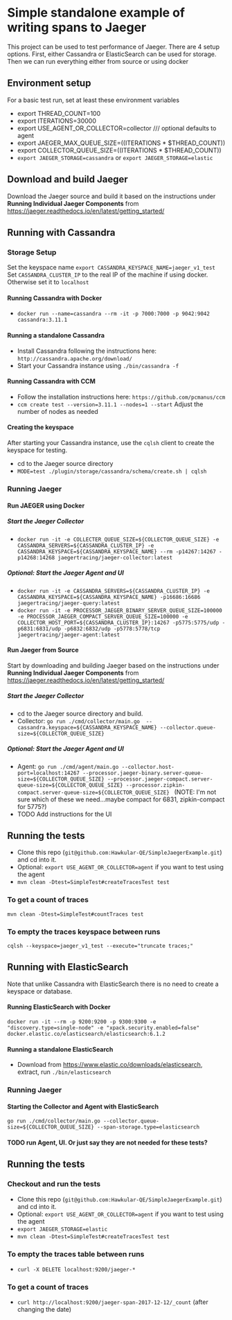 # Simple standalone example of writing spans to Jaeger

This project can be used to test performance of Jaeger.  There are 4 setup options.  First, either Cassandra or ElasticSearch
can be used for storage.  Then we can run everything either from source or using docker

## Environment setup
For a basic test run, set at least these environment variables
+ export THREAD_COUNT=100
+ export ITERATIONS=30000
+ export USE_AGENT_OR_COLLECTOR=collector /// optional defaults to agent
+ export JAEGER_MAX_QUEUE_SIZE=$(($ITERATIONS * $THREAD_COUNT))  
+ export COLLECTOR_QUEUE_SIZE=$(($ITERATIONS * $THREAD_COUNT))
+ `export JAEGER_STORAGE=cassandra` or `export JAEGER_STORAGE=elastic`

## Download and build Jaeger
Download the Jaeger source and build it based on the instructions under **Running Individual Jaeger Components** from https://jaeger.readthedocs.io/en/latest/getting_started/

## Running with Cassandra

### Storage Setup
Set the keyspace name `export CASSANDRA_KEYSPACE_NAME=jaeger_v1_test`
Set `CASSANDRA_CLUSTER_IP` to the real IP of the machine if using docker.  Otherwise set it to `localhost`

#### Running Cassandra with Docker
+ `docker run --name=cassandra --rm -it -p 7000:7000 -p 9042:9042 cassandra:3.11.1 `

#### Running a standalone Cassandra
+ Install Cassandra following the instructions here: `http://cassandra.apache.org/download/`
+ Start your Cassandra instance using `./bin/cassandra -f`

#### Running Cassandra with CCM
+ Follow the installation instructions here: `https://github.com/pcmanus/ccm`
+ `ccm create test --version=3.11.1 --nodes=1 --start`  Adjust the number of nodes as needed

#### Creating the keyspace
After starting your Cassandra instance, use the `cqlsh` client to create the keyspace for testing.  
+ cd to the Jaeger source directory
+ `MODE=test ./plugin/storage/cassandra/schema/create.sh | cqlsh `

### Running Jaeger
#### Run JAEGER using Docker

##### Start the Jaeger Collector
+ `docker run -it -e COLLECTER_QUEUE_SIZE=${COLLECTOR_QUEUE_SIZE} -e CASSANDRA_SERVERS=${CASSANDRA_CLUSTER_IP} -e CASSANDRA_KEYSPACE=${CASSANDRA_KEYSPACE_NAME} --rm -p14267:14267 -p14268:14268 jaegertracing/jaeger-collector:latest` 

##### Optional: Start the Jaeger Agent and UI
+ `docker run -it -e CASSANDRA_SERVERS=${CASSANDRA_CLUSTER_IP} -e CASSANDRA_KEYSPACE=${CASSANDRA_KEYSPACE_NAME} -p16686:16686  jaegertracing/jaeger-query:latest`
+ `docker run -it -e PROCESSOR_JAEGER_BINARY_SERVER_QUEUE_SIZE=100000 -e PROCESSOR_JAEGER_COMPACT_SERVER_QUEUE_SIZE=100000 -e COLLECTOR_HOST_PORT=${CASSANDRA_CLUSTER_IP}:14267 -p5775:5775/udp -p6831:6831/udp -p6832:6832/udp -p5778:5778/tcp jaegertracing/jaeger-agent:latest
`

#### Run Jaeger from Source
Start by downloading and building Jaeger based on the instructions under **Running Individual Jaeger Components** from https://jaeger.readthedocs.io/en/latest/getting_started/

##### Start the Jaeger Collector
+ cd to the Jaeger source directory and build.
+ Collector: `go run ./cmd/collector/main.go  --cassandra.keyspace=${CASSANDRA_KEYSPACE_NAME} --collector.queue-size=${COLLECTOR_QUEUE_SIZE}`

##### Optional: Start the Jaeger Agent and UI
+ Agent: `go run ./cmd/agent/main.go --collector.host-port=localhost:14267 --processor.jaeger-binary.server-queue-size=${COLLECTOR_QUEUE_SIZE} --processor.jaeger-compact.server-queue-size=${COLLECTOR_QUEUE_SIZE} --processor.zipkin-compact.server-queue-size=${COLLECTOR_QUEUE_SIZE} `
 (NOTE:  I'm not sure which of these we need...maybe compact for 6831, zipkin-compact for 5775?)
 + TODO Add instructions for the UI

## Running the tests
+ Clone this repo (`git@github.com:Hawkular-QE/SimpleJaegerExample.git`) and cd into it.
+ Optional: `export USE_AGENT_OR_COLLECTOR=agent` if you want to test using the agent
+ `mvn clean -Dtest=SimpleTest#createTracesTest test`

### To get a count of traces 
`mvn clean -Dtest=SimpleTest#countTraces test`

### To empty the traces keyspace between runs
`cqlsh --keyspace=jaeger_v1_test --execute="truncate traces;"`

## Running with ElasticSearch
Note that unlike Cassandra with ElasticSearch there is no need to create a keyspace or database.

#### Running ElasticSearch with Docker 
`docker run -it --rm -p 9200:9200 -p 9300:9300 -e "discovery.type=single-node" -e "xpack.security.enabled=false"  docker.elastic.co/elasticsearch/elasticsearch:6.1.2`

#### Running a standalone ElasticSearch
+ Download from https://www.elastic.co/downloads/elasticsearch, extract, run `./bin/elasticsearch`

### Running Jaeger

#### Starting the Collector and Agent with ElasticSearch
`go run ./cmd/collector/main.go --collector.queue-size=${COLLECTOR_QUEUE_SIZE} --span-storage.type=elasticsearch `

#### TODO run Agent, UI.  Or just say they are not needed for these tests?

## Running the tests

### Checkout and run the tests
+ Clone this repo (`git@github.com:Hawkular-QE/SimpleJaegerExample.git`) and cd into it.
+ Optional: `export USE_AGENT_OR_COLLECTOR=agent` if you want to test using the agent
+ `export JAEGER_STORAGE=elastic`
+ `mvn clean -Dtest=SimpleTest#createTracesTest test`

### To empty the traces table between runs
+ `curl -X DELETE localhost:9200/jaeger-*`

### To get a count of traces 
+ `curl http://localhost:9200/jaeger-span-2017-12-12/_count` (after changing the date)









